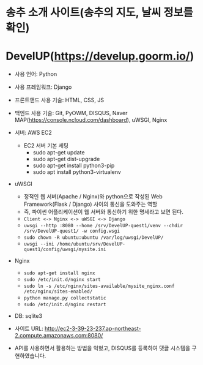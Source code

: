 # 송추 소개 사이트(송추의 지도, 날씨 정보를 확인)
# DevelUP(https://develup.goorm.io/)

- 사용 언어: Python

- 사용 프레임워크: Django

- 프론트앤드 사용 기술: HTML, CSS, JS
- 백엔드 사용 기술: Git, PyOWM, DISQUS, Naver MAP(https://console.ncloud.com/dashboard), uWSGI, Nginx

- 서버: AWS EC2
  - EC2 서버 기본 세팅
    - sudo apt-get update
    - sudo apt-get dist-upgrade
    - sudo apt-get install python3-pip
    - sudo apt install python3-virtualenv

- uWSGI
  - 정적인 웹 서버(Apache / Nginx)와 python으로 작성된 Web Framework(Flask / Django) 사이의 통신을 도와주는 역할
  - 즉, 파이썬 어플리케이션이 웹 서버와 통신하기 위한 명세라고 보면 된다.
  - `Client <-> Nginx <-> uWSGI <-> Django`
  - `uwsgi --http :8080 --home /srv/DevelUP-quest1/venv --chdir /srv/DevelUP-quest1/ -w config.wsgi`
  - `sudo chown -R ubuntu:ubuntu /var/log/uwsgi/DevelUP/`
  - `uwsgi --ini /home/ubuntu/srv/DevelUP-quest1/config/uwsgi/mysite.ini`

- Nginx
  - `sudo apt-get install nginx`
  - `sudo /etc/init.d/nginx start`
  - `sudo ln -s /etc/nginx/sites-available/mysite_nginx.conf /etc/nginx/sites-enabled/`
  - `python manage.py collectstatic`
  - `sudo /etc/init.d/nginx restart`

- DB: sqlite3

- 사이트 URL: http://ec2-3-39-23-237.ap-northeast-2.compute.amazonaws.com:8080/

- API를 사용하면서 활용하는 방법을 익혔고, DISQUS를 등록하여 댓글 시스템을 구현하였습니다.
